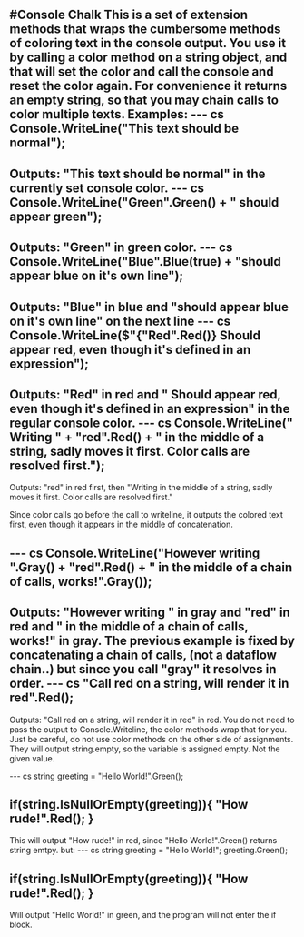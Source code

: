 #Console Chalk
This is a set of extension methods that wraps the cumbersome methods of coloring text in the console output.
You use it by calling a color method on a string object, and that will set the color and call the console and reset the color again.
For convenience it returns an empty string, so that you may chain calls to color multiple texts.
Examples:
--- cs
Console.WriteLine("This text should be normal");
---
Outputs: "This text should be normal" in the currently set console color.
--- cs
Console.WriteLine("Green".Green() + " should appear green");
---
Outputs: "Green" in green color.
--- cs
Console.WriteLine("Blue".Blue(true) + "should appear blue on it's own line");
---
Outputs: "Blue" in blue
and "should appear blue on it's own line" on the next line
--- cs
Console.WriteLine($"{"Red".Red()} Should appear red, even though it's defined in an expression");
---
Outputs: "Red" in red and " Should appear red, even though it's defined in an expression" in the regular console color.
--- cs
Console.WriteLine(" Writing " + "red".Red() + " in the middle of a string, sadly moves it first. Color calls are resolved first.");
---
Outputs: "red" in red first, then "Writing  in the middle of a string, sadly moves it first. Color calls are resolved first."

Since color calls go before the call to writeline, it outputs the colored text first, even though it appears in the middle of 
concatenation.

--- cs
Console.WriteLine("However writing ".Gray() + "red".Red() + " in the middle of a chain of calls, works!".Gray());
---
Outputs: "However writing " in gray and "red" in red and " in the middle of a chain of calls, works!" in gray.
The previous example is fixed by concatenating a chain of calls, (not a dataflow chain..) but since you call "gray" it resolves in order.
--- cs
"Call red on a string, will render it in red".Red();
---
Outputs: "Call red on a string, will render it in red" in red.
You do not need to pass the output to Console.Writeline, the color methods wrap that for you. 
Just be careful, do not use color methods on the other side of assignments. They will output string.empty, so the variable is assigned empty. Not the given value.

--- cs
string greeting = "Hello World!".Green();

if(string.IsNullOrEmpty(greeting)){
  "How rude!".Red();
}
---
This will output "How rude!" in red, since "Hello World!".Green() returns string emtpy.
but:
--- cs
string greeting = "Hello World!";
greeting.Green();

if(string.IsNullOrEmpty(greeting)){
  "How rude!".Red();
}
---
Will output "Hello World!" in green, and the program will not enter the if block.
